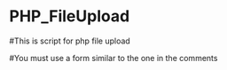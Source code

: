 # PHP_FileUpload
#This is script for php file upload

#You must use a form similar to the one in the comments
